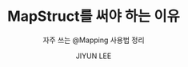 ---
order: 23
layout: post
title: "MapStruct를 써야 하는 이유"
subtitle: "자주 쓰는 @Mapping 사용법 정리"
tag: Tech Notes
type: tech-notes
blog: true
text: true
author: JIYUN LEE
post-header: true
header-img: img/01_main.png
---